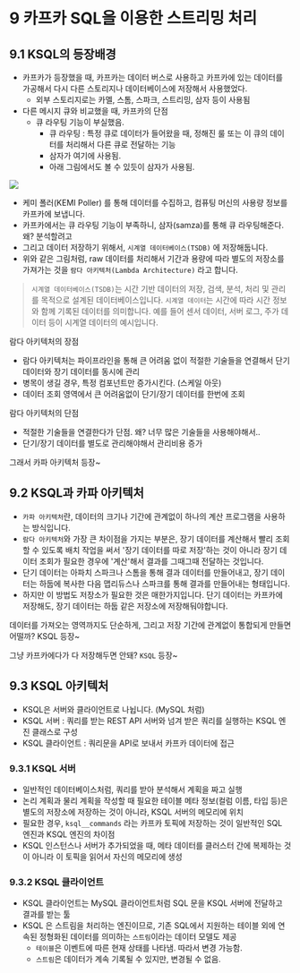 # 9 카프카 SQL을 이용한 스트리밍 처리

## 9.1 KSQL의 등장배경
- 카프카가 등장했을 때, 카프카는 데이터 버스로 사용하고 카프카에 있는 데이터를 가공해서 다시 다른 스토리지나 데이터베이스에 저장해서 사용했었다.
  - 외부 스토리지로는 카멜, 스톰, 스파크, 스트리밍, 삼자 등이 사용됨
- 다른 메시지 큐와 비교했을 때, 카프카의 단점
  - 큐 라우팅 기능이 부실했음.
    - 큐 라우팅 : 특정 큐로 데이터가 들어왔을 때, 정해진 룰 또는 이 큐의 데이터를 처리해서 다른 큐로 전달하는 기능
    - 삼자가 여기에 사용됨.
    - 아래 그림에서도 볼 수 있듯이 삼자가 사용됨.

![](https://tech.kakao.com/files/kemi-stats.jpg)

- 케미 폴러(KEMI Poller) 를 통해 데이터를 수집하고, 컴퓨팅 머신의 사용량 정보를 카프카에 보냅니다. 
- 카프카에서는 큐 라우팅 기능이 부족하니, 삼자(samza)를 통해 큐 라우팅해준다. 왜? 분석할려고
- 그리고 데이터 저장하기 위해서, `시계열 데이터베이스(TSDB)` 에 저장해둡니다.
- 위와 같은 그림처럼, raw 데이터를 처리해서 기간과 용량에 따라 별도의 저장소를 가져가는 것을 `람다 아키텍처(Lambda Architecture)` 라고 합니다.

> `시계열 데이터베이스(TSDB)`는 시간 기반 데이터의 저장, 검색, 분석, 처리 및 관리를 목적으로 설계된 데이터베이스입니다. `시계열 데이터`는 시간에 따라 시간 정보와 함께 기록된 데이터를 의미합니다. 예를 들어 센서 데이터, 서버 로그, 주가 데이터 등이 시계열 데이터의 예시입니다.

람다 아키텍처의 장점
- 람다 아키텍처는 파이프라인을 통해 큰 어려움 없이 적절한 기술들을 연결해서 단기 데이터와 장기 데이터를 동시에 관리
- 병목이 생길 경우, 특정 컴포넌트만 증가시킨다. (스케일 아웃)
- 데이터 조회 영역에서 큰 어려움없이 단기/장기 데이터를 한번에 조회


람다 아키텍처의 단점
- 적절한 기술들을 연결한다가 단점. 왜? 너무 많은 기술들을 사용해야해서..
- 단기/장기 데이터를 별도로 관리해야해서 관리비용 증가

그래서 카파 아키텍처 등장~

## 9.2 KSQL과 카파 아키텍처
- `카파 아키텍처`란, 데이터의 크기나 기간에 관계없이 하나의 계산 프로그램을 사용하는 방식입니다. 
- `람다 아키텍처`와 가장 큰 차이점을 가지는 부분은, 장기 데이터를 계산해서 빨리 조회할 수 있도록 배치 작업을 써서 '장기 데이터를 따로 저장'하는 것이 아니라 장기 데이터 조회가 필요한 경우에 '계산'해서 결과를 그때그때 전달하는 것입니다.
- 단기 데이터는 아파치 스파크나 스톰을 통해 결과 데이터를 만들어내고, 장기 데이터는 하둡에 복사한 다음 맵리듀스나 스파크를 통해 결과를 만들어내는 형태입니다.
- 하지만 이 방법도 저장소가 필요한 것은 매한가지입니다. 단기 데이터는 카프카에 저장해도, 장기 데이터는 하둡 같은 저장소에 저장해둬야합니다. 

데이터를 가져오는 영역까지도 단순하게, 그리고 저장 기간에 관계없이 통합되게 만들면 어떨까? KSQL 등장~

그냥 카프카에다가 다 저장해두면 안돼? `KSQL` 등장~

## 9.3 KSQL 아키텍처
- KSQL은 서버와 클라이언트로 나뉩니다. (MySQL 처럼)
- KSQL 서버 : 쿼리를 받는 REST API 서버와 넘겨 받은 쿼리를 실행하는 KSQL 엔진 클래스로 구성
- KSQL 클라이언트 : 쿼리문을 API로 보내서 카프카 데이터에 접근

### 9.3.1 KSQL 서버
- 일반적인 데이터베이스처럼, 쿼리를 받아 분석해서 계획을 짜고 실행
- 논리 계획과 물리 계획을 작성할 때 필요한 테이블 메타 정보(컬럼 이름, 타입 등)은 별도의 저장소에 저장하는 것이 아니라, KSQL 서버의 메모리에 위치
- 필요한 경우, `ksql__commands` 라는 카프카 토픽에 저장하는 것이 일반적인 SQL 엔진과 KSQL 엔진의 차이점
- KSQL 인스턴스나 서버가 추가되었을 때, 메타 데이터를 클러스터 간에 복제하는 것이 아니라 이 토픽을 읽어서 자신의 메모리에 생성

### 9.3.2 KSQL 클라이언트
- KSQL 클라이언트는 MySQL 클라이언트처럼 SQL 문을 KSQL 서버에 전달하고 결과를 받는 툴
- KSQL 은 스트림을 처리하는 엔진이므로, 기존 SQL에서 지원하는 테이블 외에 연속된 정형화된 데이터를 의미하는 `스트림`이라는 데이터 모델도 제공
  - `테이블`은 이벤트에 따른 현재 상태를 나타냄. 따라서 변경 가능함.
  - `스트림`은 데이터가 계속 기록될 수 있지만, 변경될 수 없음.


